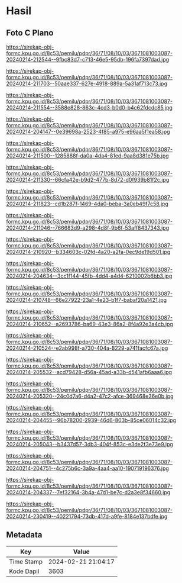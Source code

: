 # Hasil

## Foto C Plano

https://sirekap-obj-formc.kpu.go.id/8c53/pemilu/pdpr/36/71/08/10/03/3671081003087-20240214-212544--9fbc83d7-c713-46e5-95db-196fa7397dad.jpg

https://sirekap-obj-formc.kpu.go.id/8c53/pemilu/pdpr/36/71/08/10/03/3671081003087-20240214-211703--50aae337-627e-4918-889a-5a31af713c73.jpg

https://sirekap-obj-formc.kpu.go.id/8c53/pemilu/pdpr/36/71/08/10/03/3671081003087-20240214-211554--3588e828-863c-4cd3-b0d0-b4c62fdcdc85.jpg

https://sirekap-obj-formc.kpu.go.id/8c53/pemilu/pdpr/36/71/08/10/03/3671081003087-20240214-204147--0e39698a-2523-4f85-a975-e96aa5f1ea58.jpg

https://sirekap-obj-formc.kpu.go.id/8c53/pemilu/pdpr/36/71/08/10/03/3671081003087-20240214-211500--1285888f-da0a-4da4-81ed-9aa8d381e75b.jpg

https://sirekap-obj-formc.kpu.go.id/8c53/pemilu/pdpr/36/71/08/10/03/3671081003087-20240214-211330--66cfa42e-b9d2-477b-8d72-d0f939b81f2c.jpg

https://sirekap-obj-formc.kpu.go.id/8c53/pemilu/pdpr/36/71/08/10/03/3671081003087-20240214-211823--cd1b287f-1469-4da0-beba-3a0eb49f7c58.jpg

https://sirekap-obj-formc.kpu.go.id/8c53/pemilu/pdpr/36/71/08/10/03/3671081003087-20240214-211046--766683d9-a298-4d8f-9b6f-53aff8437343.jpg

https://sirekap-obj-formc.kpu.go.id/8c53/pemilu/pdpr/36/71/08/10/03/3671081003087-20240214-210920--b334603c-02fd-4a20-a2fa-0ec9de19d501.jpg

https://sirekap-obj-formc.kpu.go.id/8c53/pemilu/pdpr/36/71/08/10/03/3671081003087-20240214-204634--3cc1f144-45fb-4dd4-a4d4-6210002b6bb3.jpg

https://sirekap-obj-formc.kpu.go.id/8c53/pemilu/pdpr/36/71/08/10/03/3671081003087-20240214-210748--66e27922-23a1-4e23-b1f7-babaf20a1421.jpg

https://sirekap-obj-formc.kpu.go.id/8c53/pemilu/pdpr/36/71/08/10/03/3671081003087-20240214-210652--a2693786-ba69-43e3-86a2-8f4a92e3a4cb.jpg

https://sirekap-obj-formc.kpu.go.id/8c53/pemilu/pdpr/36/71/08/10/03/3671081003087-20240214-210524--e2ab998f-a730-404a-8229-a741facfc67a.jpg

https://sirekap-obj-formc.kpu.go.id/8c53/pemilu/pdpr/36/71/08/10/03/3671081003087-20240214-205532--acd79428-d56a-45ad-a33b-d541afb6aaa6.jpg

https://sirekap-obj-formc.kpu.go.id/8c53/pemilu/pdpr/36/71/08/10/03/3671081003087-20240214-205320--24c0d7a6-d4a2-47c2-afce-369468e36e0b.jpg

https://sirekap-obj-formc.kpu.go.id/8c53/pemilu/pdpr/36/71/08/10/03/3671081003087-20240214-204455--96b78200-2939-46d6-803b-85ce06014c32.jpg

https://sirekap-obj-formc.kpu.go.id/8c53/pemilu/pdpr/36/71/08/10/03/3671081003087-20240214-205043--b3437d57-3db3-404f-853c-e3de2f3e73e9.jpg

https://sirekap-obj-formc.kpu.go.id/8c53/pemilu/pdpr/36/71/08/10/03/3671081003087-20240214-204751--4c275b6c-3a9a-4aa4-aa10-190719196376.jpg

https://sirekap-obj-formc.kpu.go.id/8c53/pemilu/pdpr/36/71/08/10/03/3671081003087-20240214-204337--7ef32164-3b4a-47d1-be7c-d2a3e8f34660.jpg

https://sirekap-obj-formc.kpu.go.id/8c53/pemilu/pdpr/36/71/08/10/03/3671081003087-20240214-230419--40221794-73db-417d-a9fe-8184e137bdfe.jpg


## Metadata

| Key        | Value               |
| ---------- | ------------------- |
| Time Stamp | 2024-02-21 21:04:17 |
| Kode Dapil | 3603                |




